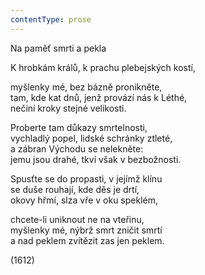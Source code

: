 ```yaml
---
contentType: prose
---
```


<section>

Na paměť smrti a pekla

K hrobkám králů, k prachu plebejských kostí,

myšlenky mé, bez bázně pronikněte,  
tam, kde kat dnů, jenž provází nás k Léthé,  
nečiní kroky stejné velikosti.

Proberte tam důkazy smrtelnosti,  
vychladlý popel, lidské schránky ztleté,  
a zábran Východu se nelekněte:  
jemu jsou drahé, tkví však v bezbožnosti.

Spusťte se do propasti, v jejímž klínu  
se duše rouhají, kde děs je drtí,  
okovy hřmí, slza vře v oku speklém,

chcete-li uniknout ne na vteřinu,  
myšlenky mé, nýbrž smrt zničit smrtí  
a nad peklem zvítězit zas jen peklem.

(1612)

</section>
